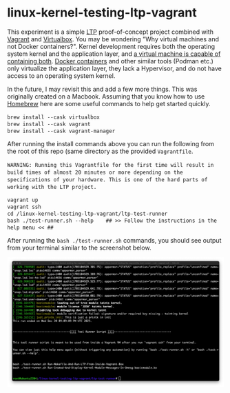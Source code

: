# linux-kernel-testing-ltp-vagrant

This experiment is a simple [LTP](https://github.com/linux-test-project) proof-of-concept project combined with [Vagrant](https://developer.hashicorp.com/vagrant/install) and [Virtualbox](https://www.virtualbox.org/). You may be wondering "Why virtual machines and not Docker containers?". Kernel development requires both the operating system kernel and the application layer, and [a virtual machine is capable of containing both](https://www.freecodecamp.org/news/docker-vs-vm-key-differences-you-should-know/). [Docker containers](https://www.docker.com/resources/what-container/) and other similar tools (Podman etc.) only virtualize the application layer, they lack a Hypervisor, and do not have access to an operating system kernel. 

In the future, I may revisit this and add a few more things. This was originally created on a Macbook. Assuming that you know how to use [Homebrew](https://brew.sh/) here are some useful commands to help get started quickly. 

```
brew install --cask virtualbox
brew install --cask vagrant
brew install --cask vagrant-manager
```

After running the install commands above you can run the following from the root of this repo (same directory as the provided `Vagrantfile`. 

`WARNING: Running this Vagrantfile for the first time will result in build times of almost 20 minutes or more depending on the specifications of your hardware. This is one of the hard parts of working with the LTP project.`

```
vagrant up
vagrant ssh
cd /linux-kernel-testing-ltp-vagrant/ltp-test-runner
bash ./test-runner.sh --help    ## >> Follow the instructions in the help menu << ##
```

After running the `bash ./test-runner.sh` commands, you should see output from your terminal similar to the screenshot below.

![tainted-kernel](./kernel-module-dmesg-example.png)
